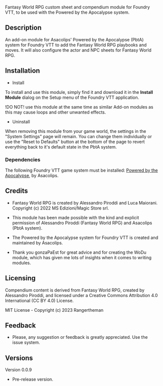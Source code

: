 Fantasy World RPG custom sheet and compendium module for Foundry VTT, to be used with the Powered by the Apocalypse system.

## Description

An add-on module for Asacolips' Powered by the Apocalypse (PbtA) system for Foundry VTT to add the Fantasy World RPG playbooks and moves. It will also configure the actor and NPC sheets for Fantasy World RPG.

## Installation

* Install

To install and use this module, simply find it and download it in the **Install Module** dialog on the Setup menu of the Foundry VTT application.

!DO NOT! use this module at the same time as similar Add-on modules as this may cause loops and other unwanted effects.

* Uninstall

When removing this module from your game world, the settings in the
"System Settings" page will remain. You can change them individually
or use the "Reset to Defaults" button at the bottom of the page to
revert everything back to it's default state in the PbtA system.

### Dependencies

The following Foundry VTT game system must be installed: [Powered by the Apocalypse](https://gitlab.com/asacolips-projects/foundry-mods/pbta), by Asacolips.

## Credits  

* Fantasy World RPG is created by Alessandro Piroddi and Luca Maiorani. Copyright (c) 2022 MS Edizioni/Magic Store srl.

* This module has been made possible with the kind and explicit permission of Alessandro Piroddi (Fantasy World RPG) and Asacolips (PbtA system).   
* The Powered by the Apocalypse system for Foundry VTT is created and maintained by Asacolips.
* Thank you gonzaPaEst for great advice and for creating the WoDu module, which has given me lots of insights when it comes to writing modules.

## Licensing

Compendium content is derived from Fantasy World RPG, created by Alessandro Piroddi, and licensed under a Creative Commons Attribution 4.0 International (CC BY 4.0) License.

MIT License - Copyright (c) 2023 Rangertheman

## Feedback

* Please, any suggestion or feedback is greatly appreciated. Use the issue system.

## Versions

Version 0.0.9

* Pre-release version.
